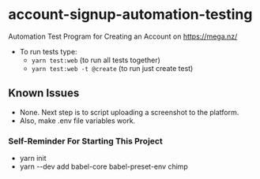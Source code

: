 # account-signup-automation-testing
Automation Test Program for Creating an Account on https://mega.nz/ 


- To run tests type:
    - `yarn test:web` (to run all tests together)
    - `yarn test:web -t @create` (to run just create test)


## Known Issues

- None. Next step is to script uploading a screenshot to the platform.
- Also, make .env file variables work. 


### Self-Reminder For Starting This Project
- yarn init
- yarn --dev add babel-core babel-preset-env chimp
